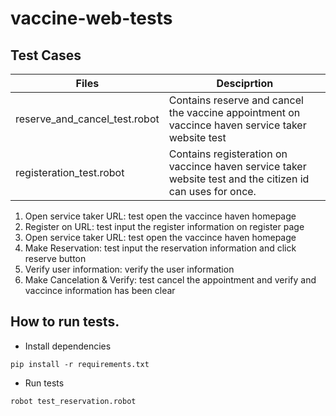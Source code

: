 # vaccine-web-tests

## Test Cases
| Files                        | Desciprtion                                                                                                                                                                                                         |
|------------------------------|---------------------------------------------------------------------------------------------------------------------------------------------------------------------------------------------------------------------|
| reserve_and_cancel_test.robot               | Contains reserve and cancel the vaccine appointment on vaccince haven service taker website test |
| registeration_test.robot | Contains registeration on vaccince haven service taker website test and the citizen id can uses for once.                                                                                                                                                                        |

1. Open service taker URL: test open the vaccince haven homepage
3. Register on URL: test input the register information on register page
4. Open service taker URL: test open the vaccince haven homepage
5. Make Reservation: test input the reservation information and click reserve button
6. Verify user information: verify the user information
7. Make Cancelation & Verify: test cancel the appointment and verify and vaccince information has been clear

## How to run tests.

- Install dependencies

```
pip install -r requirements.txt
```

- Run tests

```
robot test_reservation.robot
```
